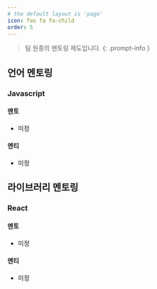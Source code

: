 ```yaml
---
# the default layout is 'page'
icon: fas fa fa-child
order: 5
---
```


> 팀 원종의 멘토링 제도입니다.
{: .prompt-info }

## 언어 멘토링

### Javascript

#### 멘토

- 미정

#### 멘티

- 미정

## 라이브러리 멘토링

### React

#### 멘토

- 미정

#### 멘티

- 미정

<script src="https://giscus.app/client.js"
        data-repo="hmmiii/teamwj"
        data-repo-id="R_kgDOK-Fzzw"
        data-category="mentoring"
        data-category-id="DIC_kwDOK-Fzz84CcDVK"
        data-mapping="title"
        data-strict="0"
        data-reactions-enabled="1"
        data-emit-metadata="0"
        data-input-position="bottom"
        data-theme="preferred_color_scheme"
        data-lang="ko"
        crossorigin="anonymous"
        async>
</script>
